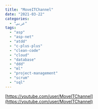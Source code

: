 ```yaml
---
title: "MoveITChannel"
date: "2021-03-22"
categories:
  - "عربي"
tags:
  - "asp"
  - "asp-net"
  - "atdd"
  - "c-plus-plus"
  - "clean-code"
  - "cloud"
  - "database"
  - "ddd"
  - "ml"
  - "project-management"
  - "scrum"
  - "sql"
---
```


[https://youtube.com/user/MoveITChannel](https://youtube.com/user/MoveITChannel)
